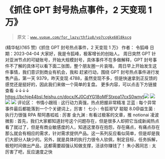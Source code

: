 # 《抓住 GPT 封号热点事件，2 天变现 1 万》

> 原文：[`www.yuque.com/for_lazy/thfiu8/yo7ccgkx68l8kscg`](https://www.yuque.com/for_lazy/thfiu8/yo7ccgkx68l8kscg)

<ne-h2 id="104ef298" data-lake-id="104ef298"><ne-heading-ext><ne-heading-anchor></ne-heading-anchor><ne-heading-fold></ne-heading-fold></ne-heading-ext><ne-heading-content><ne-text id="ucaac56aa">(精华帖)(165 赞)《抓住 GPT 封号热点事件，2 天变现 1 万》</ne-text></ne-heading-content></ne-h2> <ne-p id="u419be7bf" data-lake-id="u419be7bf"><ne-text id="u9fa6a51f">作者： 令狐峰</ne-text></ne-p> <ne-p id="ue9c1b563" data-lake-id="ue9c1b563"><ne-text id="u67bd735c">日期：2023-04-04</ne-text></ne-p> <ne-p id="u0b94226e" data-lake-id="u0b94226e"><ne-text id="uf7c3ba38">大家好，我是令狐峰，极客增长的创始人。</ne-text></ne-p> <ne-p id="u7f8e1330" data-lake-id="u7f8e1330"><ne-text id="u2829163e">周日突然 GPT 针对亚洲节点的可疑账号，开始大规模封号，具体事件不在多做解释，GPT 封号事件不了解的具体可以看下面二张图，整个朋友圈一片哀嚎。</ne-text></ne-p> <ne-p id="u6f5b7893" data-lake-id="u6f5b7893"><ne-text id="u0d59ebb2">周日早上开始发生这件事情，我们意识到商业有机会，我和 赶紧行动，围绕 GPT 封号热点事件进行发售产品，第一天 9379，昨天变现 4788，虽然变现不多，但是快速拿到正反馈的感觉还是挺好的，因此我们来做一个简单的复盘。</ne-text></ne-p> <ne-p id="ubbafcb70" data-lake-id="ubbafcb70"><ne-text id="ue46fd4ba">更多内容，可以点击下方链接查看 ↓↓↓↓</ne-text></ne-p> <ne-p id="ud7d98685" data-lake-id="ud7d98685">[<ne-text id="u48bbaa60">https://bchje44bsl.feishu.cn/docx/KJ0CdYG18oMFStxpa17cxS0wnyt</ne-text>](https://bchje44bsl.feishu.cn/docx/KJ0CdYG18oMFStxpa17cxS0wnyt)<ne-card data-card-name="image" data-card-type="inline" id="sW2eU" data-event-boundary="card">![](img/19a293b0dcd5e8a97e6323560cbbc36c.png)</ne-card></ne-p> <ne-p id="u009186b2" data-lake-id="u009186b2"><ne-card data-card-name="image" data-card-type="inline" id="UxmVI" data-event-boundary="card">![](img/a2030178e714163551ea6f4dbe7a9a08.png)</ne-card></ne-p> <ne-p id="ue221202c" data-lake-id="ue221202c"><ne-card data-card-name="image" data-card-type="inline" id="s8LSH" data-event-boundary="card">![](img/d52f65efcf8f140744ccbc2f7704a715.png)</ne-card></ne-p> <ne-p id="u264762a4" data-lake-id="u264762a4"><ne-card data-card-name="image" data-card-type="inline" id="srbgN" data-event-boundary="card">![](img/ec586f1b031c6a5c3367e94fa2de84f8.png)</ne-card></ne-p> <ne-hole id="u2af6c673" data-lake-id="u2af6c673"><ne-card data-card-name="hr" data-card-type="block" id="m8jGB" data-event-boundary="card"><ne-p id="u0961342f" data-lake-id="u0961342f"><ne-text id="ua3f51528">评论区：</ne-text></ne-p> <ne-p id="u59d33ffb" data-lake-id="u59d33ffb"><ne-text id="u1e012948">书情小跟班 : 这行动力真强，热点把握非常精准</ne-text> <ne-text id="u24c82d28">芷蓝 : 每个异常事件最后都能落到一个个关键词上，厉害！</ne-text> <ne-text id="uad01cc9a">七小 : 令狐哥🐮</ne-text> <ne-text id="u2be345d7">聪聪 8.0@益生菌 : 执行力很强</ne-text> <ne-text id="u489f67f1">RPA 帮阿愚呱呱 : 厉害</ne-text> <ne-text id="u8fdcec05">金九渊 : 有看过极客的文章，推 notionai</ne-text> <ne-text id="ua7253091">凌波微影 : 首先，我们大家都知道封号这个问题存在，但是很多人却把它当成新闻热点看了就过了，但是有商业敏感度的人，知道这里存在抱怨，存在痛点，有痛点存在那么就会有相应的需求，针对需求提供产品。这一系列反应看似简单，但是却是我们大部分人缺少的。另外，就是具体的执行力很令人钦佩，制定目标，任务拆解，极短时间做出产品，这都需要超强认知做支撑，活该你赚钱了！</ne-text> <ne-text id="u4d038804">朱小茜同志 : 太厉害了吧，反应速度之快</ne-text></ne-p></ne-card></ne-hole>
